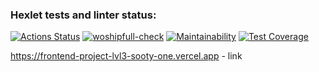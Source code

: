 ### Hexlet tests and linter status:
[![Actions Status](https://github.com/Woshipfull/frontend-project-lvl3/workflows/hexlet-check/badge.svg)](https://github.com/Woshipfull/frontend-project-lvl3/actions)
[![woshipfull-check](https://github.com/Woshipfull/frontend-project-lvl3/actions/workflows/woshipfull.yml/badge.svg)](https://github.com/Woshipfull/frontend-project-lvl3/actions/workflows/woshipfull.yml)
[![Maintainability](https://api.codeclimate.com/v1/badges/1dece9a29d54a4c1815f/maintainability)](https://codeclimate.com/github/Woshipfull/frontend-project-lvl3/maintainability)
[![Test Coverage](https://api.codeclimate.com/v1/badges/1dece9a29d54a4c1815f/test_coverage)](https://codeclimate.com/github/Woshipfull/frontend-project-lvl3/test_coverage)

https://frontend-project-lvl3-sooty-one.vercel.app - link